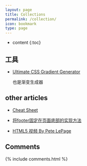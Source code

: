 ```yaml
---
layout: page
title: Collections
permalink: /collection/
icon: bookmark
type: page
---
```


* content
{:toc}

## 工具


* [Ultimate CSS Gradient Generator](http://www.colorzilla.com/gradient-editor/)

    也是渐变生成器


## other articles

- [<head> Cheat Sheet](http://gethead.info/)
* [将footer固定在页面底部的实现方法](https://segmentfault.com/a/1190000004453249)
- [HTML5 视频 By Pete LePage](https://www.html5rocks.com/zh/tutorials/video/basics/)

## Comments

{% include comments.html %}
